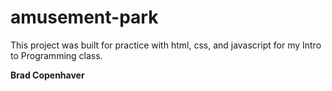 # amusement-park

This project was built for practice with html, css, and javascript for my Intro to Programming class.

**Brad Copenhaver**
